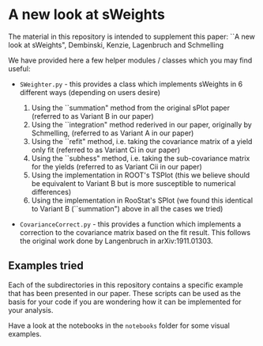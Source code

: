 # A new look at sWeights

The material in this repository is intended to supplement this paper: ``A new look at sWeights", Dembinski, Kenzie, Lagenbruch and Schmelling

We have provided here a few helper modules / classes which you may find useful:

- `SWeighter.py` - this provides a class which implements sWeights in 6 different ways (depending on users desire)
  1. Using the ``summation" method from the original sPlot paper (referred to as Variant B in our paper)
  2. Using the ``integration" method rederived in our paper, originally by Schmelling, (referred to as Variant A in our paper)
  3. Using the ``refit" method, i.e. taking the covariance matrix of a yield only fit (referred to as Variant Ci in our paper)
  4. Using the ``subhess" method, i.e. taking the sub-covariance matrix for the yields (referred to as Variant Cii in our paper)
  5. Using the implementation in ROOT's TSPlot (this we believe should be equivalent to Variant B but is more susceptible to numerical differences)
  6. Using the implementation in RooStat's SPlot (we found this identical to Variant B (``summation") above in all the cases we tried)
  
- `CovarianceCorrect.py` - this provides a function which implements a correction to the covariance matrix based on the fit result. This follows the original work done by Langenbruch in arXiv:1911.01303.

## Examples tried

Each of the subdirectories in this repository contains a specific example that has been presented in our paper. These scripts can be used as the basis for your code if you are wondering how it can be implemented for your analysis.

Have a look at the notebooks in the `notebooks` folder for some visual examples.

